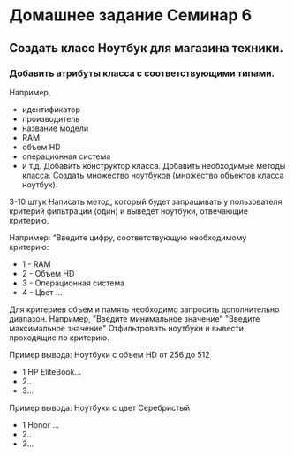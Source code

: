 # Домашнее задание Семинар 6
## Создать класс Ноутбук для магазина техники.

### Добавить атрибуты класса с соответствующими типами.
Например,
- идентификатор
- производитель
- название модели
- RAM
- объем HD
- операционная система
- и т.д.
Добавить конструктор класса.
Добавить необходимые методы класса.
Создать множество ноутбуков (множество объектов класса ноутбук).

3-10 штук
Написать метод, который будет запрашивать у пользователя критерий фильтрации (один) и выведет ноутбуки, отвечающие критерию.

Например:
“Введите цифру, соответствующую необходимому критерию:
+ 1 - RAM
+ 2 - Объем HD
+ 3 - Операционная система
+ 4 - Цвет …

Для критериев объем и память необходимо запросить дополнительно диапазон.
Например,
"Введите минимальное значение"
"Введите максимальное значение"
Отфильтровать ноутбуки и вывести проходящие по критерию.

Пример вывода:
Ноутбуки с объем HD от 256 до 512
+ 1 HP EliteBook...
+ 2..
+ 3...

Пример вывода:
Ноутбуки с цвет Серебристый
+ 1 Honor ...
+ 2..
+ 3...